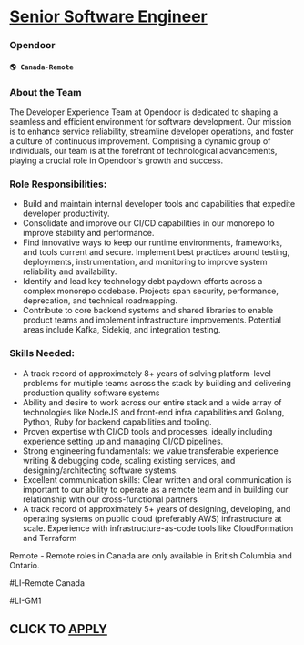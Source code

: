 # [Senior Software Engineer](https://www.remotewlb.com/apply/senior-software-engineer-118318)  
### Opendoor  
#### `🌎 Canada-Remote`  

### **About the Team**

The Developer Experience Team at Opendoor is dedicated to shaping a seamless and efficient environment for software development. Our mission is to enhance service reliability, streamline developer operations, and foster a culture of continuous improvement. Comprising a dynamic group of individuals, our team is at the forefront of technological advancements, playing a crucial role in Opendoor's growth and success.

### Role Responsibilities:

  * Build and maintain internal developer tools and capabilities that expedite developer productivity. 
  * Consolidate and improve our CI/CD capabilities in our monorepo to improve stability and performance. 
  * Find innovative ways to keep our runtime environments, frameworks, and tools current and secure. Implement best practices around testing, deployments, instrumentation, and monitoring to improve system reliability and availability.
  * Identify and lead key technology debt paydown efforts across a complex monorepo codebase. Projects span security, performance, deprecation, and technical roadmapping.
  * Contribute to core backend systems and shared libraries to enable product teams and implement infrastructure improvements. Potential areas include Kafka, Sidekiq, and integration testing.

### Skills Needed:

  * A track record of approximately 8+ years of solving platform-level problems for multiple teams across the stack by building and delivering production quality software systems
  * Ability and desire to work across our entire stack and a wide array of technologies like NodeJS and front-end infra capabilities and Golang, Python, Ruby for backend capabilities and tooling.
  * Proven expertise with CI/CD tools and processes, ideally including experience setting up and managing CI/CD pipelines. 
  * Strong engineering fundamentals: we value transferable experience writing & debugging code, scaling existing services, and designing/architecting software systems.
  * Excellent communication skills: Clear written and oral communication is important to our ability to operate as a remote team and in building our relationship with our cross-functional partners
  * A track record of approximately 5+ years of designing, developing, and operating systems on public cloud (preferably AWS) infrastructure at scale. Experience with infrastructure-as-code tools like CloudFormation and Terraform

Remote - Remote roles in Canada are only available in British Columbia and Ontario.

#LI-Remote Canada

#LI-GM1

  
## CLICK TO [APPLY](https://www.remotewlb.com/apply/senior-software-engineer-118318)

